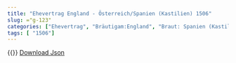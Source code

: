 ```yaml
---
title: "Ehevertrag England - Österreich/Spanien (Kastilien) 1506"
slug: ="g-123"
categories: ["Ehevertrag", "Bräutigam:England", "Braut: Spanien (Kastilien)", "Eheschließung vollzogen?:Nein", "verschiedenkonfessionelle Ehe?:Nein", "Dynastie Bräutigam:Tudor", "Akteur Bräutigam:Tudor", "Akteur Braut:Habsburg (Österreich)", "Textbezug?:ja", "Ständisch?:ja", "Ratifikation?:ja", "Sonstiges?:ja", "Bräutigam:England", "Braut: Spanien (Kastilien)"]
tags: [ "1506"]
---
```

<!--more-->
{{<v196>}}
[Download Json](/vertraege/vertrag-123.json)